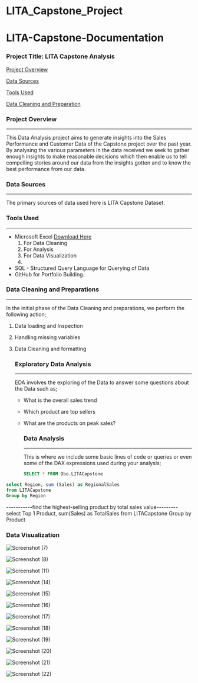 # LITA_Capstone_Project

# LITA-Capstone-Documentation

### Project Title: LITA Capstone Analysis

[Project Overview](#Project-Overview)

[Data Sources](#Data-Sources)

[Tools Used](#Tools-Used)

[Data Cleaning and Preparation](#Data-Cleaning-and-Preparation)

### Project Overview
---
This Data Analysis project aims to generate insights into the Sales Performance and Customer Data of the Capstone project over the past year. By analysing the various parameters in the data received we seek to gather enough insights to make reasonable decisions which then enable us to tell compelling stories around our data from the insights gotten and to know the best performance from our data.

### Data Sources
---
The primary sources of data used here is LITA Capstone Dataset.

### Tools Used
---
- Microsoft Excel [Download Here](https://www.microsoft.com)
    1. For Data Cleaning 
    2. For Analysis
    3. For Data Visualization
    4. 
- SQL - Structured Query Language for Querying of Data
- GitHub for Portfolio Building.

### Data Cleaning and Preparations
---
In the initial phase of the Data Cleaning and preparations, we perform the following action;
1. Data loading and Inspection
2. Handling missing variables
3. Data Cleaning and formatting

   ### Exploratory Data Analysis
   ---
   EDA involves the exploring of the Data to answer some questions about the Data such as;
   - What is the overall sales trend
   - Which product are top sellers
   - What are the products on peak sales?
  
     ### Data Analysis
     ---
     This is where we include some basic lines of code or queries or even some of the DAX expressions used during your analysis;

     ```SQL
     SELECT * FROM Dbo.LITACapstone 
     ```
     
````SQL
select Region, sum (Sales) as RegionalSales
from LITACapstone
Group by Region
````

-----------find the highest-selling product by total sales value---------
select Top 1 Product, sum(Sales) as TotalSales 
from LITACapstone
Group by Product



### Data Visualization

![Screenshot (7)](https://github.com/user-attachments/assets/8dfbaf21-039d-4d59-bc66-5e947c2c2dc5)

![Screenshot (8)](https://github.com/user-attachments/assets/4bc0d880-7979-4a53-bf06-c462e35012b9)

![Screenshot (11)](https://github.com/user-attachments/assets/acec2ea1-8385-4c07-8acb-88fcdfbbd0dd)

![Screenshot (14)](https://github.com/user-attachments/assets/fdef5cef-5e92-4169-94fd-aa92a42b0d11)

![Screenshot (15)](https://github.com/user-attachments/assets/4d1ec88c-fc68-4542-a4ac-dd38b126e74f)

![Screenshot (16)](https://github.com/user-attachments/assets/2379502b-1baf-4039-93d5-6d442d005c8d)

![Screenshot (17)](https://github.com/user-attachments/assets/55acb2fa-5262-4c65-8114-c5b423f62c47)

![Screenshot (18)](https://github.com/user-attachments/assets/b929ba5f-5a13-4c05-99ce-38a2de2a25d2)

![Screenshot (19)](https://github.com/user-attachments/assets/efd4ffa6-f32f-4373-97b2-5e6ba3139168)

![Screenshot (20)](https://github.com/user-attachments/assets/8179b50d-f29a-4818-954d-1ca1dc5470ed)

![Screenshot (21)](https://github.com/user-attachments/assets/bf404301-3c80-454d-8238-e66e2aea4f05)

![Screenshot (22)](https://github.com/user-attachments/assets/b54e6572-b3ec-4461-b17f-1c03609ee006)






